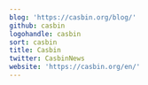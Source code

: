```yaml
---
blog: 'https://casbin.org/blog/'
github: casbin
logohandle: casbin
sort: casbin
title: Casbin
twitter: CasbinNews
website: 'https://casbin.org/en/'
---
```

